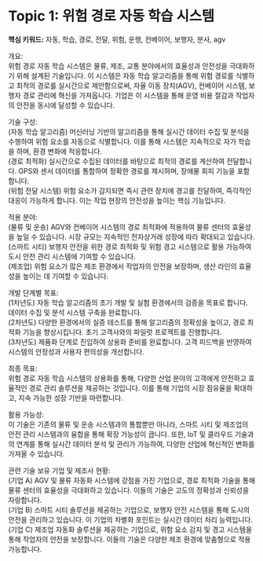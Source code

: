 # Topic 1: 위험 경로 자동 학습 시스템
**핵심 키워드:** 자동, 학습, 경로, 전달, 위험, 운행, 컨베이어, 보행자, 분사, agv

개요:  
위험 경로 자동 학습 시스템은 물류, 제조, 교통 분야에서의 효율성과 안전성을 극대화하기 위해 설계된 기술입니다. 이 시스템은 자동 학습 알고리즘을 통해 위험 경로를 식별하고 최적의 경로를 실시간으로 제안함으로써, 자율 이동 장치(AGV), 컨베이어 시스템, 보행자 경로 관리에 혁신을 가져옵니다. 기업은 이 시스템을 통해 운영 비용 절감과 작업자의 안전을 동시에 달성할 수 있습니다.

기술 구성:  
(자동 학습 알고리즘) 머신러닝 기반의 알고리즘을 통해 실시간 데이터 수집 및 분석을 수행하여 위험 요소를 자동으로 식별합니다. 이를 통해 시스템은 지속적으로 자가 학습을 하며, 환경 변화에 적응합니다.  
(경로 최적화) 실시간으로 수집된 데이터를 바탕으로 최적의 경로를 계산하여 전달합니다. GPS와 센서 데이터를 통합하여 정확한 경로를 제시하며, 장애물 회피 기능을 포함합니다.  
(위험 전달 시스템) 위험 요소가 감지되면 즉시 관련 장치에 경고를 전달하여, 즉각적인 대응이 가능하게 합니다. 이는 작업 현장의 안전성을 높이는 핵심 기능입니다.

적용 분야:  
(물류 및 운송) AGV와 컨베이어 시스템의 경로 최적화에 적용하여 물류 센터의 효율성을 높일 수 있습니다. 시장 규모는 지속적인 전자상거래 성장에 따라 확대되고 있습니다.  
(스마트 시티) 보행자 안전을 위한 경로 최적화 및 위험 경고 시스템으로 활용 가능하여 도시 안전 관리 시스템에 기여할 수 있습니다.  
(제조업) 위험 요소가 많은 제조 환경에서 작업자의 안전을 보장하며, 생산 라인의 효율성을 높이는 데 기여할 수 있습니다.

개발 단계별 목표:  
(1차년도) 자동 학습 알고리즘의 초기 개발 및 실험 환경에서의 검증을 목표로 합니다. 데이터 수집 및 분석 시스템 구축을 완료합니다.  
(2차년도) 다양한 환경에서의 실증 테스트를 통해 알고리즘의 정확성을 높이고, 경로 최적화 기능을 향상시킵니다. 초기 고객사와의 파일럿 프로젝트를 진행합니다.  
(3차년도) 제품화 단계로 진입하여 상용화 준비를 완료합니다. 고객 피드백을 반영하여 시스템의 안정성과 사용자 편의성을 개선합니다.

최종 목표:  
위험 경로 자동 학습 시스템의 상용화를 통해, 다양한 산업 분야의 고객에게 안전하고 효율적인 경로 관리 솔루션을 제공하는 것입니다. 이를 통해 기업의 시장 점유율을 확대하고, 지속 가능한 성장 기반을 마련합니다.

활용 가능성:  
이 기술은 기존의 물류 및 운송 시스템과의 통합뿐만 아니라, 스마트 시티 및 제조업의 안전 관리 시스템과의 융합을 통해 확장 가능성이 큽니다. 또한, IoT 및 클라우드 기술과의 연계를 통해 실시간 데이터 분석 및 관리가 가능하여, 다양한 산업에 혁신적인 변화를 가져올 수 있습니다.

관련 기술 보유 기업 및 제조사 현황:  
(기업 A) AGV 및 물류 자동화 시스템에 강점을 가진 기업으로, 경로 최적화 기술을 통해 물류 센터의 효율성을 극대화하고 있습니다. 이들의 기술은 고도의 정확성과 신뢰성을 자랑합니다.  
(기업 B) 스마트 시티 솔루션을 제공하는 기업으로, 보행자 안전 시스템을 통해 도시의 안전을 관리하고 있습니다. 이 기업의 차별화 포인트는 실시간 데이터 처리 능력입니다.  
(기업 C) 제조업 자동화 솔루션을 제공하는 기업으로, 위험 요소 감지 및 경고 시스템을 통해 작업자의 안전을 보장합니다. 이들의 기술은 다양한 제조 환경에 맞춤형으로 적용 가능합니다.